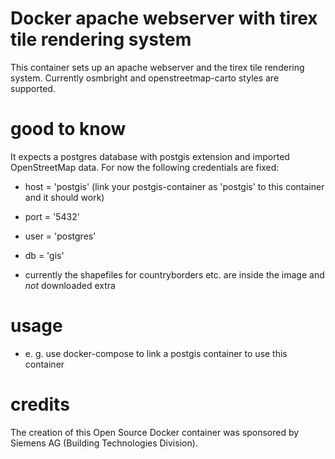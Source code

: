 # Docker apache webserver with tirex tile rendering system

This container sets up an apache webserver and the tirex tile rendering system.
Currently osmbright and openstreetmap-carto styles are supported.

# good to know

It expects a postgres database with postgis extension and imported OpenStreetMap data.
For now the following credentials are fixed:
* host = 'postgis' (link your postgis-container as 'postgis' to this container and it should work)
* port = '5432'
* user = 'postgres'
* db   = 'gis'

* currently the shapefiles for countryborders etc. are inside the image and *not* downloaded extra

# usage

* e. g. use docker-compose to link a postgis container to use this container

# credits
The creation of this Open Source Docker container was sponsored by Siemens AG (Building Technologies Division).
